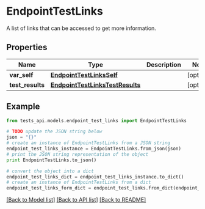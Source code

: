 # EndpointTestLinks

A list of links that can be accessed to get more information.

## Properties
Name | Type | Description | Notes
------------ | ------------- | ------------- | -------------
**var_self** | [**EndpointTestLinksSelf**](EndpointTestLinksSelf.md) |  | [optional] 
**test_results** | [**EndpointTestLinksTestResults**](EndpointTestLinksTestResults.md) |  | [optional] 

## Example

```python
from tests_api.models.endpoint_test_links import EndpointTestLinks

# TODO update the JSON string below
json = "{}"
# create an instance of EndpointTestLinks from a JSON string
endpoint_test_links_instance = EndpointTestLinks.from_json(json)
# print the JSON string representation of the object
print EndpointTestLinks.to_json()

# convert the object into a dict
endpoint_test_links_dict = endpoint_test_links_instance.to_dict()
# create an instance of EndpointTestLinks from a dict
endpoint_test_links_form_dict = endpoint_test_links.from_dict(endpoint_test_links_dict)
```
[[Back to Model list]](../README.md#documentation-for-models) [[Back to API list]](../README.md#documentation-for-api-endpoints) [[Back to README]](../README.md)


